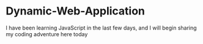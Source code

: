 # Dynamic-Web-Application
I have been learning JavaScript in the last few days, and I will begin sharing my coding adventure here today
